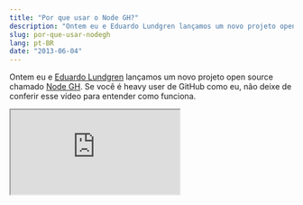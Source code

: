 ```yaml
---
title: "Por que usar o Node GH?"
description: "Ontem eu e Eduardo Lundgren lançamos um novo projeto open source chamado Node GH. Se você é heavy user de GitHub como eu, não deixe de conferir esse vídeo para entender como funciona."
slug: por-que-usar-nodegh
lang: pt-BR
date: "2013-06-04"
---
```


Ontem eu e [Eduardo Lundgren](http://twitter.com/eduardolundgren) lançamos um novo projeto open source chamado [Node GH](http://nodegh.io/). Se você é heavy user de GitHub como eu, não deixe de conferir esse vídeo para entender como funciona.

<div class="iframe-wrap">
  <iframe src="https://www.youtube.com/embed/DaE98OR85rs">
  </iframe>
</div>
